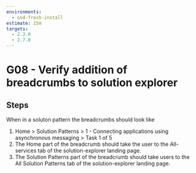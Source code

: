 ```yaml
---
environments:
  - osd-fresh-install
estimate: 15m
targets:
  - 2.3.0
  - 2.7.0
---
```


# G08 - Verify addition of breadcrumbs to solution explorer

## Steps

When in a soluton pattern the breadcrumbs should look like

1. Home > Solution Patterns > 1 - Connecting applications using asynchronous messaging > Task 1 of 5
2. The Home part of the breadcrumb should take the user to the All-services tab of the solution-explorer landing page.
3. The Solution Patterns part of the breadcrumb should take users to the All Solution Patterns tab of the solution-explorer landing page.
